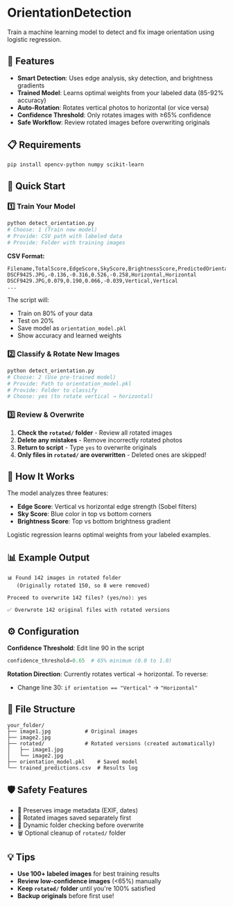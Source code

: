 # OrientationDetection

Train a machine learning model to detect and fix image orientation using logistic regression.

## 🚀 Features

- **Smart Detection**: Uses edge analysis, sky detection, and brightness gradients
- **Trained Model**: Learns optimal weights from your labeled data (85-92% accuracy)
- **Auto-Rotation**: Rotates vertical photos to horizontal (or vice versa)
- **Confidence Threshold**: Only rotates images with ≥65% confidence
- **Safe Workflow**: Review rotated images before overwriting originals

## 📋 Requirements

```bash
pip install opencv-python numpy scikit-learn
```

## 🎯 Quick Start

### 1️⃣ Train Your Model

```bash
python detect_orientation.py
# Choose: 1 (Train new model)
# Provide: CSV path with labeled data
# Provide: Folder with training images
```

**CSV Format:**
```csv
Filename,TotalScore,EdgeScore,SkyScore,BrightnessScore,PredictedOrientation,ActualOrientation
DSCF9425.JPG,-0.136,-0.316,0.526,-0.258,Horizontal,Horizontal
DSCF9429.JPG,0.079,0.190,0.066,-0.039,Vertical,Vertical
...
```

The script will:
- Train on 80% of your data
- Test on 20%
- Save model as `orientation_model.pkl`
- Show accuracy and learned weights

### 2️⃣ Classify & Rotate New Images

```bash
python detect_orientation.py
# Choose: 2 (Use pre-trained model)
# Provide: Path to orientation_model.pkl
# Provide: Folder to classify
# Choose: yes (to rotate vertical → horizontal)
```

### 3️⃣ Review & Overwrite

1. **Check the `rotated/` folder** - Review all rotated images
2. **Delete any mistakes** - Remove incorrectly rotated photos
3. **Return to script** - Type `yes` to overwrite originals
4. **Only files in `rotated/` are overwritten** - Deleted ones are skipped!

## 🔧 How It Works

The model analyzes three features:

- **Edge Score**: Vertical vs horizontal edge strength (Sobel filters)
- **Sky Score**: Blue color in top vs bottom corners
- **Brightness Score**: Top vs bottom brightness gradient

Logistic regression learns optimal weights from your labeled examples.

## 📊 Example Output

```
📊 Found 142 images in rotated folder
   (Originally rotated 150, so 8 were removed)

Proceed to overwrite 142 files? (yes/no): yes

✅ Overwrote 142 original files with rotated versions
```

## ⚙️ Configuration

**Confidence Threshold**: Edit line 90 in the script
```python
confidence_threshold=0.65  # 65% minimum (0.0 to 1.0)
```

**Rotation Direction**: Currently rotates vertical → horizontal. To reverse:
- Change line 30: `if orientation == "Vertical"` → `"Horizontal"`

## 📁 File Structure

```
your_folder/
├── image1.jpg           # Original images
├── image2.jpg
├── rotated/             # Rotated versions (created automatically)
│   ├── image1.jpg
│   └── image2.jpg
├── orientation_model.pkl    # Saved model
└── trained_predictions.csv  # Results log
```

## 🛡️ Safety Features

- 💾 Preserves image metadata (EXIF, dates)
- 📁 Rotated images saved separately first
- 🔄 Dynamic folder checking before overwrite
- 🗑️ Optional cleanup of `rotated/` folder

## 💡 Tips

- **Use 100+ labeled images** for best training results
- **Review low-confidence images** (<65%) manually
- **Keep `rotated/` folder** until you're 100% satisfied
- **Backup originals** before first use!
